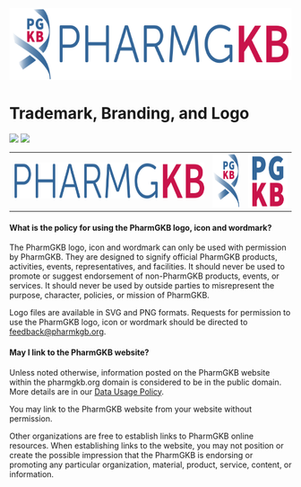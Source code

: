 <img src="logo.svg" height="128" />

# Trademark, Branding, and Logo

<a href="https://github.com/PharmGKB/pgkb-branding/releases/latest/download/logo.zip" download><img src="https://img.shields.io/badge/download-logo-brightgreen" /></a>
<a href="https://github.com/PharmGKB/pgkb-branding/releases/latest/download/branding.zip" download><img src="https://img.shields.io/badge/download-all-blue" /></a>

<table>
  <tr>
    <td><img src="wordmark/wordmark.svg" height="64" /></td>
    <td><img src="brandmark/brandmark.svg" height="96" /></td>
    <td><img src="lettermark/lettermark.svg" height="96" /></td>
  </tr>
</table>


#### What is the policy for using the PharmGKB logo, icon and wordmark?

The PharmGKB logo, icon and wordmark can only be used with permission by PharmGKB. They are designed to signify official PharmGKB products, activities, events, representatives, and facilities. It should never be used to promote or suggest endorsement of non-PharmGKB products, events, or services. It should never be used by outside parties to misrepresent the purpose, character, policies, or mission of PharmGKB.

Logo files are available in SVG and PNG formats. Requests for permission to use the PharmGKB logo, icon or wordmark should be directed to [feedback@pharmkgb.org](mailto:feedback@pharmgkb.org).


#### May I link to the PharmGKB website?

Unless noted otherwise, information posted on the PharmGKB website within the pharmgkb.org domain is considered to be in the public domain. More details are in our [Data Usage Policy](https://www.pharmgkb.org/page/dataUsagePolicy). 

You may link to the PharmGKB website from your website without permission. 

Other organizations are free to establish links to PharmGKB online resources. When establishing links to the website, you may not position or create the possible impression that the PharmGKB is endorsing or promoting any particular organization, material, product, service, content, or information.
